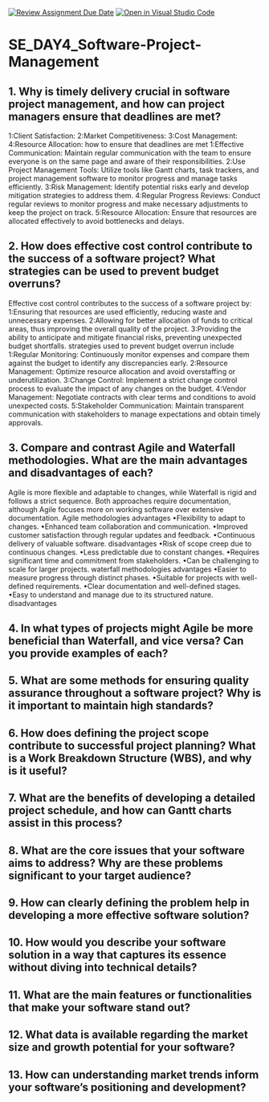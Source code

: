 [![Review Assignment Due Date](https://classroom.github.com/assets/deadline-readme-button-22041afd0340ce965d47ae6ef1cefeee28c7c493a6346c4f15d667ab976d596c.svg)](https://classroom.github.com/a/9pw6JKcu)
[![Open in Visual Studio Code](https://classroom.github.com/assets/open-in-vscode-2e0aaae1b6195c2367325f4f02e2d04e9abb55f0b24a779b69b11b9e10269abc.svg)](https://classroom.github.com/online_ide?assignment_repo_id=18344369&assignment_repo_type=AssignmentRepo)
# SE_DAY4_Software-Project-Management
## 1. Why is timely delivery crucial in software project management, and how can project managers ensure that deadlines are met?
1:Client Satisfaction:
2:Market Competitiveness: 
3:Cost Management: 
4:Resource Allocation:
how to ensure that deadlines are met 
1:Effective Communication: Maintain regular communication with the team to ensure everyone is on the same page and aware of their responsibilities.
2:Use Project Management Tools: Utilize tools like Gantt charts, task trackers, and project management software to monitor progress and manage tasks efficiently.
3:Risk Management: Identify potential risks early and develop mitigation strategies to address them.
4:Regular Progress Reviews: Conduct regular reviews to monitor progress and make necessary adjustments to keep the project on track.
5:Resource Allocation: Ensure that resources are allocated effectively to avoid bottlenecks and delays.
## 2. How does effective cost control contribute to the success of a software project? What strategies can be used to prevent budget overruns?
Effective cost control contributes to the success of a software project by:
1:Ensuring that resources are used efficiently, reducing waste and unnecessary expenses.
2:Allowing for better allocation of funds to critical areas, thus improving the overall quality of the project.
3:Providing the ability to anticipate and mitigate financial risks, preventing unexpected budget shortfalls.
strategies used to prevent budget overrun include
1:Regular Monitoring: Continuously monitor expenses and compare them against the budget to identify any discrepancies early.
2:Resource Management: Optimize resource allocation and avoid overstaffing or underutilization.
3:Change Control: Implement a strict change control process to evaluate the impact of any changes on the budget.
4:Vendor Management: Negotiate contracts with clear terms and conditions to avoid unexpected costs.
5:Stakeholder Communication: Maintain transparent communication with stakeholders to manage expectations and obtain timely approvals.
## 3. Compare and contrast Agile and Waterfall methodologies. What are the main advantages and disadvantages of each?
Agile is more flexible and adaptable to changes, while Waterfall is rigid and follows a strict sequence.
Both approaches require documentation, although Agile focuses more on working software over extensive documentation. 
Agile methodologies 
     advantages
•Flexibility to adapt to changes.
•Enhanced team collaboration and communication.
•Improved customer satisfaction through regular updates and feedback.
•Continuous delivery of valuable software. 
     disadvantages
•Risk of scope creep due to continuous changes.
•Less predictable due to constant changes.
•Requires significant time and commitment from stakeholders.
•Can be challenging to scale for larger projects. 
waterfall methodologies 
     advantages 
•Easier to measure progress through distinct phases.
•Suitable for projects with well-defined requirements.
•Clear documentation and well-defined stages.
•Easy to understand and manage due to its structured nature.
     disadvantages 
## 4. In what types of projects might Agile be more beneficial than Waterfall, and vice versa? Can you provide examples of each?
## 5. What are some methods for ensuring quality assurance throughout a software project? Why is it important to maintain high standards?
## 6. How does defining the project scope contribute to successful project planning? What is a Work Breakdown Structure (WBS), and why is it useful?
## 7. What are the benefits of developing a detailed project schedule, and how can Gantt charts assist in this process?
## 8. What are the core issues that your software aims to address? Why are these problems significant to your target audience?
## 9. How can clearly defining the problem help in developing a more effective software solution?
## 10. How would you describe your software solution in a way that captures its essence without diving into technical details?
## 11. What are the main features or functionalities that make your software stand out?
## 12. What data is available regarding the market size and growth potential for your software?
## 13. How can understanding market trends inform your software’s positioning and development?
